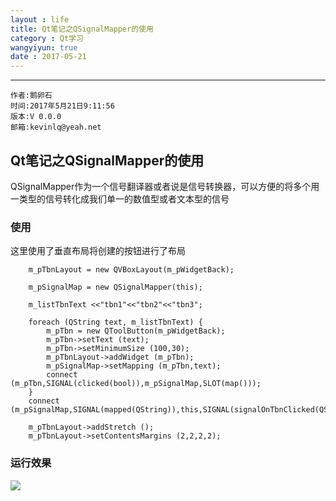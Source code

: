 ```yaml
---
layout : life
title: Qt笔记之QSignalMapper的使用
category : Qt学习
wangyiyun: true
date : 2017-05-21
---
```


******

    作者:鹅卵石
    时间:2017年5月21日9:11:56
    版本:V 0.0.0
    邮箱:kevinlq@yeah.net

<!-- more -->

## Qt笔记之QSignalMapper的使用
QSignalMapper作为一个信号翻译器或者说是信号转换器，可以方便的将多个用一类型的信号转化成我们单一的数值型或者文本型的信号

### 使用
这里使用了垂直布局将创建的按钮进行了布局
```
    m_pTbnLayout = new QVBoxLayout(m_pWidgetBack);

    m_pSignalMap = new QSignalMapper(this);

    m_listTbnText <<"tbn1"<<"tbn2"<<"tbn3";

    foreach (QString text, m_listTbnText) {
        m_pTbn = new QToolButton(m_pWidgetBack);
        m_pTbn->setText (text);
        m_pTbn->setMinimumSize (100,30);
        m_pTbnLayout->addWidget (m_pTbn);
        m_pSignalMap->setMapping (m_pTbn,text);
        connect (m_pTbn,SIGNAL(clicked(bool)),m_pSignalMap,SLOT(map()));
    }
    connect (m_pSignalMap,SIGNAL(mapped(QString)),this,SIGNAL(signalOnTbnClicked(QString)));

    m_pTbnLayout->addStretch ();
    m_pTbnLayout->setContentsMargins (2,2,2,2);

```

### 运行效果

![](/res/img/blog/Qt学习/521.jpg)
